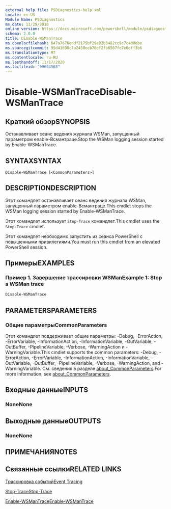 ```yaml
---
external help file: PSDiagnostics-help.xml
Locale: en-US
Module Name: PSDiagnostics
ms.date: 11/29/2018
online version: https://docs.microsoft.com/powershell/module/psdiagnostics/disable-wsmantrace?view=powershell-7.2&WT.mc_id=ps-gethelp
schema: 2.0.0
title: Disable-WSManTrace
ms.openlocfilehash: 647a7676eddf2175bf29e02b3482cc9c7c4d8ebe
ms.sourcegitcommit: 95d41698c7a2450eeb70ef2fb6507fe7e6eff3b6
ms.translationtype: MT
ms.contentlocale: ru-RU
ms.lasthandoff: 11/17/2020
ms.locfileid: "99604563"
---
```

# <span data-ttu-id="cbeea-102">Disable-WSManTrace</span><span class="sxs-lookup"><span data-stu-id="cbeea-102">Disable-WSManTrace</span></span>

## <span data-ttu-id="cbeea-103">Краткий обзор</span><span class="sxs-lookup"><span data-stu-id="cbeea-103">SYNOPSIS</span></span>
<span data-ttu-id="cbeea-104">Останавливает сеанс ведения журнала WSMan, запущенный параметром enable-Всмантраце.</span><span class="sxs-lookup"><span data-stu-id="cbeea-104">Stop the WSMan logging session started by Enable-WSManTrace.</span></span>

## <span data-ttu-id="cbeea-105">SYNTAX</span><span class="sxs-lookup"><span data-stu-id="cbeea-105">SYNTAX</span></span>

```
Disable-WSManTrace [<CommonParameters>]
```

## <span data-ttu-id="cbeea-106">DESCRIPTION</span><span class="sxs-lookup"><span data-stu-id="cbeea-106">DESCRIPTION</span></span>
<span data-ttu-id="cbeea-107">Этот командлет останавливает сеанс ведения журнала WSMan, запущенный параметром enable-Всмантраце.</span><span class="sxs-lookup"><span data-stu-id="cbeea-107">This cmdlet stops the WSMan logging session started by Enable-WSManTrace.</span></span>

<span data-ttu-id="cbeea-108">Этот командлет использует `Stop-Trace` командлет.</span><span class="sxs-lookup"><span data-stu-id="cbeea-108">This cmdlet uses the `Stop-Trace` cmdlet.</span></span>

<span data-ttu-id="cbeea-109">Этот командлет необходимо запустить из сеанса PowerShell с повышенными привилегиями.</span><span class="sxs-lookup"><span data-stu-id="cbeea-109">You must run this cmdlet from an elevated PowerShell session.</span></span>

## <span data-ttu-id="cbeea-110">Примеры</span><span class="sxs-lookup"><span data-stu-id="cbeea-110">EXAMPLES</span></span>

### <span data-ttu-id="cbeea-111">Пример 1. Завершение трассировки WSMan</span><span class="sxs-lookup"><span data-stu-id="cbeea-111">Example 1: Stop a WSMan trace</span></span>

```powershell
Disable-WSManTrace
```

## <span data-ttu-id="cbeea-112">PARAMETERS</span><span class="sxs-lookup"><span data-stu-id="cbeea-112">PARAMETERS</span></span>

### <span data-ttu-id="cbeea-113">Общие параметры</span><span class="sxs-lookup"><span data-stu-id="cbeea-113">CommonParameters</span></span>

<span data-ttu-id="cbeea-114">Этот командлет поддерживает общие параметры: -Debug, -ErrorAction, -ErrorVariable, -InformationAction, -InformationVariable, -OutVariable, -OutBuffer, -PipelineVariable, -Verbose, -WarningAction и -WarningVariable.</span><span class="sxs-lookup"><span data-stu-id="cbeea-114">This cmdlet supports the common parameters: -Debug, -ErrorAction, -ErrorVariable, -InformationAction, -InformationVariable, -OutVariable, -OutBuffer, -PipelineVariable, -Verbose, -WarningAction, and -WarningVariable.</span></span> <span data-ttu-id="cbeea-115">См. сведения в разделе [about_CommonParameters](https://go.microsoft.com/fwlink/?LinkID=113216).</span><span class="sxs-lookup"><span data-stu-id="cbeea-115">For more information, see [about_CommonParameters](https://go.microsoft.com/fwlink/?LinkID=113216).</span></span>

## <span data-ttu-id="cbeea-116">Входные данные</span><span class="sxs-lookup"><span data-stu-id="cbeea-116">INPUTS</span></span>

### <span data-ttu-id="cbeea-117">None</span><span class="sxs-lookup"><span data-stu-id="cbeea-117">None</span></span>

## <span data-ttu-id="cbeea-118">Выходные данные</span><span class="sxs-lookup"><span data-stu-id="cbeea-118">OUTPUTS</span></span>

### <span data-ttu-id="cbeea-119">None</span><span class="sxs-lookup"><span data-stu-id="cbeea-119">None</span></span>

## <span data-ttu-id="cbeea-120">ПРИМЕЧАНИЯ</span><span class="sxs-lookup"><span data-stu-id="cbeea-120">NOTES</span></span>

## <span data-ttu-id="cbeea-121">Связанные ссылки</span><span class="sxs-lookup"><span data-stu-id="cbeea-121">RELATED LINKS</span></span>

[<span data-ttu-id="cbeea-122">Трассировка событий</span><span class="sxs-lookup"><span data-stu-id="cbeea-122">Event Tracing</span></span>](/windows/desktop/ETW/event-tracing-portal)

[<span data-ttu-id="cbeea-123">Stop-Trace</span><span class="sxs-lookup"><span data-stu-id="cbeea-123">Stop-Trace</span></span>](stop-trace.md)

[<span data-ttu-id="cbeea-124">Enable-WSManTrace</span><span class="sxs-lookup"><span data-stu-id="cbeea-124">Enable-WSManTrace</span></span>](Enable-WSManTrace.md)


